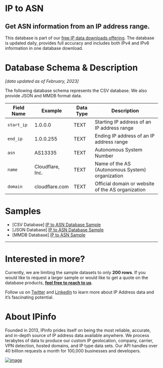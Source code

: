 # IP to ASN

## Get ASN information from an IP address range.

This database is part of our [free IP data downloads offering](https://ipinfo.io/products/free-ip-database). The database is updated daily, provides full accuracy and includes both IPv4 and IPv6 information in one database download.

# Database Schema & Description

*[data updated as of February, 2023]*

The following database schema represents the CSV database. We also provide JSON and MMDB format data.

| Field Name | Example            | Data Type | Description                                       |
|------------|--------------------|-----------|---------------------------------------------------|
| `start_ip` | 1.0.0.0            | TEXT      | Starting IP address of an IP address range        |
| `end_ip`   | 1.0.0.255          | TEXT      | Ending IP address of an IP address range          |
| `asn`      | AS13335            | TEXT      | Autonomous System Number                          |
| `name`     | Cloudflare, Inc.   | TEXT      | Name of the AS (Autonomous System) organization   |
| `domain`   | cloudflare.com     | TEXT      | Official domain or website of the AS organization |


# Samples

- [CSV Database] [IP to ASN Database Sample](/IP%20to%20ASN/ip_asn_sample.csv)
- [JSON Database] [IP to ASN Database Sample](/IP%20to%20ASN/ip_asn_sample.json)
- [MMDB Database] [IP to ASN Sample](/IP%20to%20ASN/ip_asn_sample.mmdb)


---

# Interested in more?

Currently, we are limiting the sample datasets to only **200 rows**. If you would like to request a larger sample or would like to get a quote on the database products, **[feel free to reach to us](https://ipinfo.io/products/ip-database-download#request_form)**.

Follow us on [Twitter](https://twitter.com/ipinfoio) and [LinkedIn](https://www.linkedin.com/company/ipinfo/) to learn more about IP Address data and it’s fascinating potential.

# About IPinfo

Founded in 2013, IPinfo prides itself on being the most reliable, accurate, and in-depth source of IP address data available anywhere. We process terabytes of data to produce our custom IP geolocation, company, carrier, VPN detection, hosted domains, and IP type data sets. Our API handles over 40 billion requests a month for 100,000 businesses and developers.

[![image](https://avatars3.githubusercontent.com/u/15721521?s=128&u=7bb7dde5c4991335fb234e68a30971944abc6bf3&v=4)](https://ipinfo.io/)